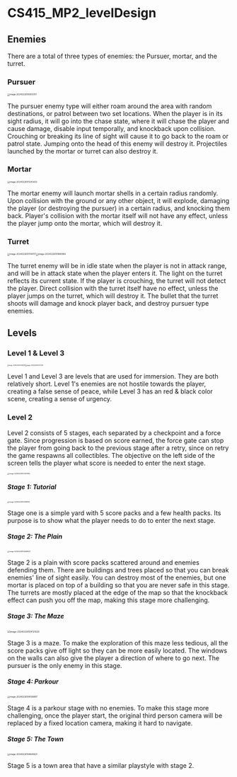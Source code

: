 # CS415_MP2_levelDesign



## Enemies

There are a total of three types of enemies: the Pursuer, mortar, and the turret.

### Pursuer

<img src="C:\Users\Jin\AppData\Roaming\Typora\typora-user-images\image-20240226100813781.png" alt="image-20240226100813781" style="zoom:33%;" />

The pursuer enemy type will either roam around the area with random destinations, or patrol between two set locations. When the player is in its sight radius, it will go into the chase state, where it will chase the player and cause damage, disable input temporally, and knockback upon collision. Crouching or breaking its line of sight will cause it to go back to the roam or patrol state. Jumping onto the head of this enemy will destroy it. Projectiles launched by the mortar or turret can also destroy it.

### Mortar

<img src="C:\Users\Jin\AppData\Roaming\Typora\typora-user-images\image-20240226101243433.png" alt="image-20240226101243433" style="zoom:33%;" />

The mortar enemy will launch mortar shells in a certain radius randomly. Upon collision with the ground or any other object, it will explode, damaging the player (or destroying the pursuer) in a certain radius, and knocking them back. Player's collision with the mortar itself will not have any effect, unless the player jump onto the mortar, which will destroy it. 

### Turret

<img src="C:\Users\Jin\AppData\Roaming\Typora\typora-user-images\image-20240226101744117.png" alt="image-20240226101744117" style="zoom:33%;" /><img src="C:\Users\Jin\AppData\Roaming\Typora\typora-user-images\image-20240226101840984.png" alt="image-20240226101840984" style="zoom:33%;" />

The turret enemy will be in idle state when the player is not in attack range, and will be in attack state when the player enters it. The light on the turret reflects its current state. If the player is crouching, the turret will not detect the player. Direct collision with the turret itself have no effect, unless the player jumps on the turret, which will destroy it. The bullet that the turret shoots will damage and knock player back, and destroy pursuer type enemies. 

## Levels

### Level 1 & Level 3



<img src="C:\Users\Jin\AppData\Roaming\Typora\typora-user-images\image-20240226102619238.png" alt="image-20240226102619238" style="zoom:20%;" /><img src="C:\Users\Jin\AppData\Roaming\Typora\typora-user-images\image-20240226102717030.png" alt="image-20240226102717030" style="zoom:20%;" />

Level 1 and Level 3 are levels that are used for immersion. They are both relatively short. Level 1's enemies are not hostile towards the player, creating a false sense of peace, while Level 3 has an red & black color scene, creating a sense of urgency. 

### Level 2

Level 2 consists of 5 stages, each separated by a checkpoint and a force gate. Since progression is based on score earned, the force gate can stop the player from going back to the previous stage after a retry, since on retry the game respawns all collectibles. The objective on the left side of the screen tells the player what score is needed to enter the next stage.

<img src="C:\Users\Jin\AppData\Roaming\Typora\typora-user-images\image-20240226103321990.png" alt="image-20240226103321990" style="zoom:25%;" />

##### Stage 1: Tutorial

<img src="C:\Users\Jin\AppData\Roaming\Typora\typora-user-images\image-20240226103518955.png" alt="image-20240226103518955" style="zoom:25%;" />

Stage one is a simple yard with 5 score packs and a few health packs. Its purpose is to show what the player needs to do to enter the next stage. 

##### Stage 2: The Plain

<img src="C:\Users\Jin\AppData\Roaming\Typora\typora-user-images\image-20240226103646823.png" alt="image-20240226103646823" style="zoom:25%;" />

Stage 2 is a plain with score packs scattered around and enemies defending them. There are buildings and trees placed so that you can break enemies' line of sight easily. You can destroy most of the enemies, but one mortar is placed on top of a building so that you are never safe in this stage. The turrets are mostly placed at the edge of the map so that the knockback effect can push you off the map, making this stage more challenging. 

##### Stage 3: The Maze

<img src="C:\Users\Jin\AppData\Roaming\Typora\typora-user-images\image-20240226104121020.png" alt="image-20240226104121020" style="zoom:36%;" />

Stage 3 is a maze. To make the exploration of this maze less tedious, all the score packs give off light so they can be more easily located. The windows on the walls can also give the player a direction of where to go next. The pursuer is the only enemy in this stage.

##### Stage 4: Parkour

<img src="C:\Users\Jin\AppData\Roaming\Typora\typora-user-images\image-20240226104506897.png" alt="image-20240226104506897" style="zoom:33%;" /> 

Stage 4 is a parkour stage with no enemies. To make this stage more challenging, once the player start, the original third person camera will be replaced by a fixed location camera, making it hard to navigate. 

##### Stage 5: The Town

<img src="C:\Users\Jin\AppData\Roaming\Typora\typora-user-images\image-20240226104840621.png" alt="image-20240226104840621" style="zoom:33%;" />

Stage 5 is a town area that have a similar playstyle with stage 2.
